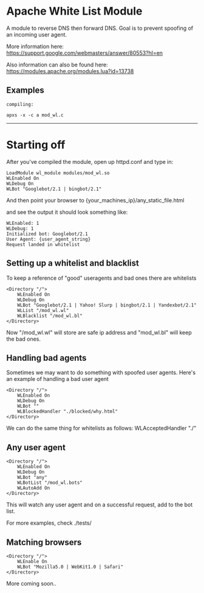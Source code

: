 Apache White List Module
===================================================

A module to reverse DNS then forward DNS. Goal is to
prevent spoofing of an incoming user agent. 

More information here:
https://support.google.com/webmasters/answer/80553?hl=en

Also information can also be found here:
https://modules.apache.org/modules.lua?id=13738

Examples
------------------------------------

	compiling:

	apxs -x -c a mod_wl.c

-------------------------

Starting off
==================================================

After you've compiled the module, open up httpd.conf
and type in:

	LoadModule wl_module modules/mod_wl.so
	WLEnabled On
	WLDebug On
	WLBot "Googlebot/2.1 | bingbot/2.1"

And then point your browser to
{your_machines_ip}/any_static_file.html

and see the output it should look something like:

	WLEnabled: 1
	WLDebug: 1
	Initialized bot: Googlebot/2.1
	User Agent: {user_agent_string}
	Request landed in whitelist

Setting up a whitelist and blacklist
------------------------

To keep a reference of "good" useragents
and bad ones there are whitelists 

	<Directory "/">
		WLEnabled On
		WLDebug On
		WLBot "Googlebot/2.1 | Yahoo! Slurp | bingbot/2.1 | Yandexbot/2.1"
		WLList "/mod_wl.wl"
		WLBlacklist "/mod_wl.bl"
	</Directory>

Now "/mod_wl.wl" will store are safe ip address and "mod_wl.bl" will
keep the bad ones. 


Handling bad agents
---------------------

Sometimes we may want to do something with spoofed user agents. 
Here's an example of handling a bad user agent

	<Directory "/">
		WLEnabled On
		WLDebug On
		WLBot ""
		WLBlockedHandler "./blocked/why.html"
	</Directory>

We can do the same thing for whitelists as follows:
WLAcceptedHandler "./"

Any user agent
-----------------

	<Directory "/">
		WLEnabled On
		WLDebug On
		WLBot "any"
		WLBotList "/mod_wl.bots"
		WLAutoAdd On
	</Directory>

This will watch any user agent and on a successful
request, add to the bot list. 

For more examples, check ./tests/

Matching browsers
------------------

	<Directory "/">
		WLEnable On
		WLBot "Mozilla5.0 | WebKit1.0 | Safari"
	</Directory>

More coming soon..
